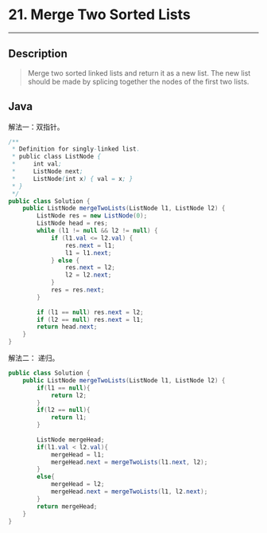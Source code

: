 # 21. Merge Two Sorted Lists

---

## Description

> Merge two sorted linked lists and return it as a new list. The new list should be made by splicing together the nodes of the first two lists.


## Java

解法一：双指针。

```java
/**
 * Definition for singly-linked list.
 * public class ListNode {
 *     int val;
 *     ListNode next;
 *     ListNode(int x) { val = x; }
 * }
 */
public class Solution {
    public ListNode mergeTwoLists(ListNode l1, ListNode l2) {
        ListNode res = new ListNode(0);
        ListNode head = res;
        while (l1 != null && l2 != null) {
            if (l1.val <= l2.val) {
                res.next = l1;
                l1 = l1.next;
            } else {
                res.next = l2;
                l2 = l2.next;
            }
            res = res.next;
        }
        
        if (l1 == null) res.next = l2;
        if (l2 == null) res.next = l1;
        return head.next;
    }
}
```

解法二： 递归。

```java
public class Solution {
    public ListNode mergeTwoLists(ListNode l1, ListNode l2) {
        if(l1 == null){
            return l2;
        }
        if(l2 == null){
            return l1;
        }
        
        ListNode mergeHead;
        if(l1.val < l2.val){
            mergeHead = l1;
            mergeHead.next = mergeTwoLists(l1.next, l2);
        }
        else{
            mergeHead = l2;
            mergeHead.next = mergeTwoLists(l1, l2.next);
        }
        return mergeHead;
    }
}
```
